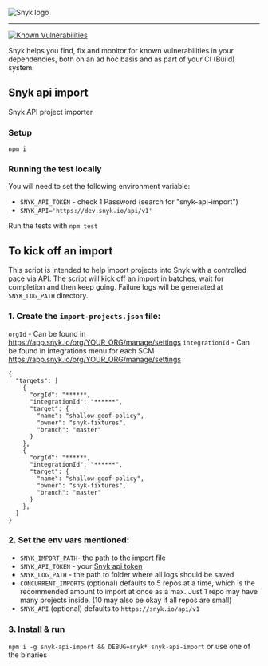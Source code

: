 ![Snyk logo](https://snyk.io/style/asset/logo/snyk-print.svg)

***

[![Known Vulnerabilities](https://snyk.io/test/github/snyk/snyk-api-import/badge.svg)](https://snyk.io/test/github/snyk/snyk-api-import)

Snyk helps you find, fix and monitor for known vulnerabilities in your dependencies, both on an ad hoc basis and as part of your CI (Build) system.

## Snyk api import
Snyk API project importer


### Setup
`npm i`

### Running the test locally
You will need to set the following environment variable:
  - `SNYK_API_TOKEN` - check 1 Password (search for "snyk-api-import")
  - `SNYK_API='https://dev.snyk.io/api/v1'`

Run the tests with `npm test`


## To kick off an import
This script is intended to help import projects into Snyk with a controlled pace via API. The script will kick off an import in batches, wait for completion and then keep going. Failure logs will be generated at `SNYK_LOG_PATH` directory.
### 1. Create the `import-projects.json` file:
  `orgId` - Can be found in https://app.snyk.io/org/YOUR_ORG/manage/settings
  `integrationId` - Can be found in Integrations menu for each SCM https://app.snyk.io/org/YOUR_ORG/manage/settings


  ```
  {
    "targets": [
      {
        "orgId": "******,
        "integrationId": "******",
        "target": {
          "name": "shallow-goof-policy",
          "owner": "snyk-fixtures",
          "branch": "master"
        }
      },
      {
        "orgId": "******,
        "integrationId": "******",
        "target": {
          "name": "shallow-goof-policy",
          "owner": "snyk-fixtures",
          "branch": "master"
        }
      },
    ]
  }
  ```
### 2. Set the env vars mentioned:
  - `SNYK_IMPORT_PATH`- the path to the import file
  - `SNYK_API_TOKEN` - your [Snyk api token](https://app.snyk.io/account)
  - `SNYK_LOG_PATH` - the path to folder where all logs should be saved
  - `CONCURRENT_IMPORTS` (optional) defaults to 5 repos at a time, which is the recommended amount to import at once as a max.  Just 1 repo may have many projects inside. (10 may also be okay if all repos are small)
  - `SNYK_API` (optional) defaults to `https://snyk.io/api/v1`

### 3. Install & run
`npm i -g snyk-api-import && DEBUG=snyk* snyk-api-import` or use one of the binaries
